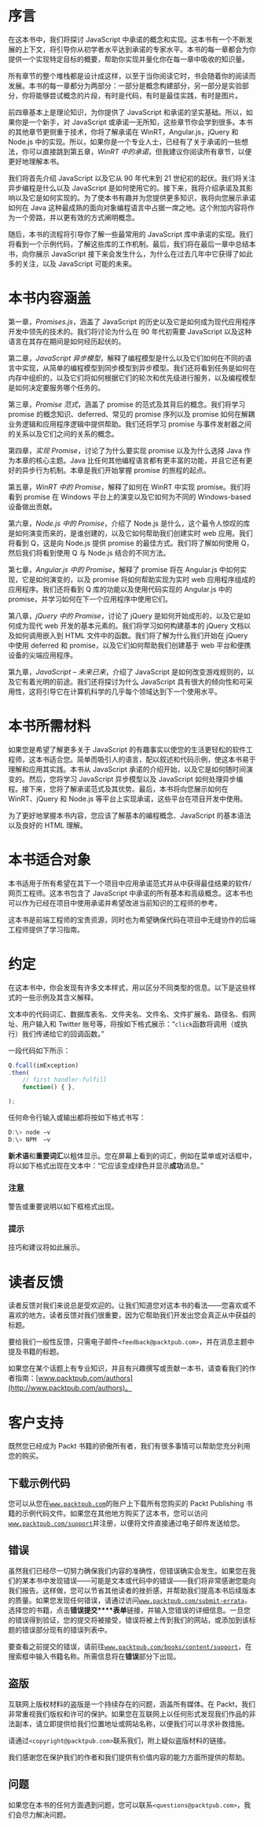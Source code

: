 # 序言

在这本书中，我们将探讨 JavaScript 中承诺的概念和实现。这本书有一个不断发展的上下文，将引导你从初学者水平达到承诺的专家水平。本书的每一章都会为你提供一个实现特定目标的概要，帮助你实现并量化你在每一章中吸收的知识量。

所有章节的整个堆栈都是设计成这样，以至于当你阅读它时，书会随着你的阅读而发展。本书的每一章都分为两部分：一部分是概念构建部分，另一部分是实验部分，你将能够尝试概念的片段，有时是代码，有时是最佳实践，有时是图片。

前四章基本上是理论知识，为你提供了 JavaScript 和承诺的坚实基础。所以，如果你是一个新手，对 JavaScript 或承诺一无所知，这些章节你会学到很多。本书的其他章节更侧重于技术，你将了解承诺在 WinRT，Angular.js，jQuery 和 Node.js 中的实现。所以，如果你是一个专业人士，已经有了关于承诺的一些想法，你可以直接跳到第五章，*WinRT 中的承诺*，但我建议你阅读所有章节，以便更好地理解本书。

我们将首先介绍 JavaScript 以及它从 90 年代末到 21 世纪初的起伏。我们将关注异步编程是什么以及 JavaScript 是如何使用它的。接下来，我将介绍承诺及其影响以及它是如何实现的。为了使本书有趣并为您提供更多知识，我将向您展示承诺如何在 Java 这种最成熟的面向对象编程语言中占据一席之地。这个附加内容将作为一个旁路，并以更有效的方式阐明概念。

随后，本书的流程将引导你了解一些最常用的 JavaScript 库中承诺的实现。我们将看到一个示例代码，了解这些库的工作机制。最后，我们将在最后一章中总结本书，向你展示 JavaScript 接下来会发生什么，为什么在过去几年中它获得了如此多的关注，以及 JavaScript 可能的未来。

# 本书内容涵盖

第一章，*Promises.js*，涵盖了 JavaScript 的历史以及它是如何成为现代应用程序开发中领先的技术的。我们将讨论为什么在 90 年代初需要 JavaScript 以及这种语言在其存在期间是如何经历起伏的。

第二章，*JavaScript 异步模型*，解释了编程模型是什么以及它们如何在不同的语言中实现，从简单的编程模型到同步模型到异步模型。我们还将看到任务是如何在内存中组织的，以及它们将如何根据它们的轮次和优先级进行服务，以及编程模型是如何决定要服务哪个任务的。

第三章，*Promise 范式*，涵盖了 promise 的范式及其背后的概念。我们将学习 promise 的概念知识、deferred、常见的 promise 序列以及 promise 如何在解耦业务逻辑和应用程序逻辑中提供帮助。我们还将学习 promise 与事件发射器之间的关系以及它们之间的关系的概念。

第四章，*实现 Promise*，讨论了为什么要实现 promise 以及为什么选择 Java 作为本章的核心主题。Java 比任何其他编程语言都有更丰富的功能，并且它还有更好的异步行为机制。本章是我们开始掌握 promise 的旅程的起点。

第五章，*WinRT 中的 Promise*，解释了如何在 WinRT 中实现 promise。我们将看到 promise 在 Windows 平台上的演变以及它如何为不同的 Windows-based 设备做出贡献。

第六章，*Node.js 中的 Promise*，介绍了 Node.js 是什么，这个最令人惊叹的库是如何演变而来的，是谁创建的，以及它如何帮助我们创建实时 web 应用。我们将看到 Q，这是向 Node.js 提供 promise 的最佳方式。我们将了解如何使用 Q，然后我们将看到使用 Q 与 Node.js 结合的不同方法。

第七章，*Angular.js 中的 Promise*，解释了 promise 将在 Angular.js 中如何实现，它是如何演变的，以及 promise 将如何帮助实现为实时 web 应用程序组成的应用程序。我们还将看到 Q 库的功能以及使用代码实现的 Angular.js 中的 promise，并学习如何在下一个应用程序中使用它们。

第八章，*jQuery 中的 Promise*，讨论了 jQuery 是如何开始成形的，以及它是如何成为现代 web 开发的基本元素的。我们将学习如何构建基本的 jQuery 文档以及如何调用嵌入到 HTML 文件中的函数。我们将了解为什么我们开始在 jQuery 中使用 deferred 和 promise，以及它们如何帮助我们创建基于 web 平台和便携设备的尖端应用程序。

第九章，*JavaScript – 未来已来*，介绍了 JavaScript 是如何改变游戏规则的，以及它有着光明的前途。我们还将探讨为什么 JavaScript 具有很大的倾向性和可采用性，这将引导它在计算机科学的几乎每个领域达到下一个使用水平。

# 本书所需材料

如果您是希望了解更多关于 JavaScript 的有趣事实以使您的生活更轻松的软件工程师，这本书适合您。简单而吸引人的语言，配以叙述和代码示例，使这本书易于理解和应用其实践。本书从 JavaScript 承诺的介绍开始，以及它是如何随时间演变的。然后，您将学习 JavaScript 异步模型以及 JavaScript 如何处理异步编程。接下来，您将了解承诺范式及其优势。最后，本书将向您展示如何在 WinRT、jQuery 和 Node.js 等平台上实现承诺，这些平台在项目开发中使用。

为了更好地掌握本书内容，您应该了解基本的编程概念、JavaScript 的基本语法以及良好的 HTML 理解。

# 本书适合对象

本书适用于所有希望在其下一个项目中应用承诺范式并从中获得最佳结果的软件/网页工程师。这本书包含了 JavaScript 中承诺的所有基本和高级概念。这本书也可以作为已经在项目中使用承诺并希望改进当前知识的工程师的参考。

这本书是前端工程师的宝贵资源，同时也为希望确保代码在项目中无缝协作的后端工程师提供了学习指南。

# 约定

在这本书中，你会发现有许多文本样式，用以区分不同类型的信息。以下是这些样式的一些示例及其含义解释。

文本中的代码词汇、数据库表名、文件夹名、文件名、文件扩展名、路径名、假网址、用户输入和 Twitter 账号等，将按如下格式展示：“`click`函数将调用（或执行）我们传递给它的回调函数。”

一段代码如下所示：

```js
Q.fcall(imException)
.then(
    // first handler-fulfill
    function() { },

);
```

任何命令行输入或输出都将按如下格式书写：

```js
D:\> node –v
D:\> NPM  –v

```

**新术语**和**重要词汇**以粗体显示。您在屏幕上看到的词汇，例如在菜单或对话框中，将以如下格式出现在文本中：“它应该变成绿色并显示**成功**消息。”

### 注意

警告或重要说明以如下框格式出现。

### 提示

技巧和建议将如此展示。

# 读者反馈

读者反馈对我们来说总是受欢迎的。让我们知道您对这本书的看法——您喜欢或不喜欢的地方。读者反馈对我们很重要，因为它帮助我们开发出您会真正从中获益的标题。

要给我们一般性反馈，只需电子邮件`<feedback@packtpub.com>`，并在消息主题中提及书籍的标题。

如果您在某个话题上有专业知识，并且有兴趣撰写或贡献一本书，请查看我们的作者指南：[www.packtpub.com/authors](http://www.packtpub.com/authors)。

# 客户支持

既然您已经成为 Packt 书籍的骄傲所有者，我们有很多事情可以帮助您充分利用您的购买。

## 下载示例代码

您可以从您在[`www.packtpub.com`](http://www.packtpub.com)的账户上下载所有您购买的 Packt Publishing 书籍的示例代码文件。如果您在其他地方购买了这本书，您可以访问[`www.packtpub.com/support`](http://www.packtpub.com/support)并注册，以便将文件直接通过电子邮件发送给您。

## 错误

虽然我们已经尽一切努力确保我们内容的准确性，但错误确实会发生。如果您在我们的某本书中发现错误——可能是文本或代码中的错误——我们将非常感谢您能向我们报告。这样做，您可以节省其他读者的挫折感，并帮助我们提高本书后续版本的质量。如果您发现任何错误，请通过访问[`www.packtpub.com/submit-errata`](http://www.packtpub.com/submit-errata)，选择您的书籍，点击**错误提交****表单**链接，并输入您错误的详细信息。一旦您的错误得到验证，您的提交将被接受，错误将被上传到我们的网站，或添加到该标题的错误部分现有的错误列表中。

要查看之前提交的错误，请前往[`www.packtpub.com/books/content/support`](https://www.packtpub.com/books/content/support)，在搜索框中输入书籍名称。所需信息将在**错误**部分下出现。

## 盗版

互联网上版权材料的盗版是一个持续存在的问题，涵盖所有媒体。在 Packt，我们非常重视我们版权和许可的保护。如果您在互联网上以任何形式发现我们作品的非法副本，请立即提供给我们位置地址或网站名称，以便我们可以寻求补救措施。

请通过`<copyright@packtpub.com>`联系我们，附上疑似盗版材料的链接。

我们感谢您在保护我们的作者和我们提供有价值内容的能力方面所提供的帮助。

## 问题

如果您在本书的任何方面遇到问题，您可以联系`<questions@packtpub.com>`，我们会尽力解决问题。
